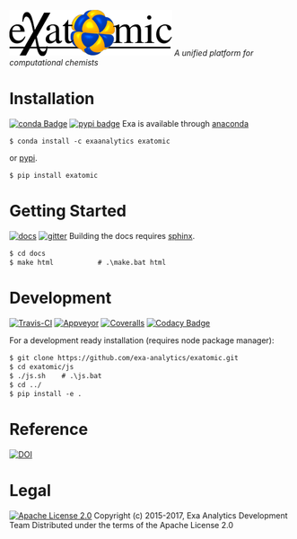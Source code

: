 [![exatomic logo](docs/source/static/logo.png)](https://exa-analytics.github.io)
*A unified platform for computational chemists*


# Installation
[![conda Badge](https://anaconda.org/exaanalytics/exatomic/badges/installer/conda.svg)](https://conda.anaconda.org/exaanalytics)
[![pypi badge](https://badge.fury.io/py/exatomic.svg)](https://badge.fury.io/py/exatomic)
Exa is available through [anaconda](https://www.continuum.io/downloads)

    $ conda install -c exaanalytics exatomic

or [pypi](https://pypi.python.org/pypi).

    $ pip install exatomic


# Getting Started
[![docs](https://readthedocs.org/projects/exatomic/badge/?version=latest)](https://exa-analytics.github.io/exatomic/)
[![gitter](https://badges.gitter.im/exa-analytics/exatomic.svg)](https://gitter.im/exa-analytics/exatomic)
Building the docs requires [sphinx](http://www.sphinx-doc.org/en/stable).

    $ cd docs
    $ make html           # .\make.bat html


# Development
[![Travis-CI](https://travis-ci.org/exa-analytics/exatomic.svg?branch=master)](https://travis-ci.org/exa-analytics/exatomic)
[![Appveyor](https://ci.appveyor.com/api/projects/status/5palls4vcdipkv00/branch/master?svg=true)](https://ci.appveyor.com/project/avmarchenko/exatomic/branch/master)
[![Coveralls](https://coveralls.io/repos/github/exa-analytics/exatomic/badge.svg)](https://coveralls.io/github/exa-analytics/exatomic)
[![Codacy Badge](https://api.codacy.com/project/badge/Grade/ac0112a9a8b9496e8b74f0ab618386ce)](https://www.codacy.com/app/alexvmarch/exatomic?utm_source=github.com&amp;utm_medium=referral&amp;utm_content=avmarchenko/exatomic&amp;utm_campaign=Badge_Grade)

For a development ready installation (requires node package manager):

    $ git clone https://github.com/exa-analytics/exatomic.git
    $ cd exatomic/js
    $ ./js.sh    # .\js.bat
    $ cd ../
    $ pip install -e .


# Reference
[![DOI](https://zenodo.org/badge/49284471.svg)](https://zenodo.org/badge/latestdoi/49284471)


# Legal
[![Apache License 2.0](http://img.shields.io/:license-apache-blue.svg?style=flat-square)](http://www.apache.org/licenses/LICENSE-2.0)
Copyright (c) 2015-2017, Exa Analytics Development Team
Distributed under the terms of the Apache License 2.0
